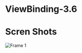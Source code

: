 # ViewBinding-3.6


# Scren Shots 


![Frame 1](https://user-images.githubusercontent.com/26750131/76245485-5dbfb680-6212-11ea-81c8-25c183bd0ace.png)

